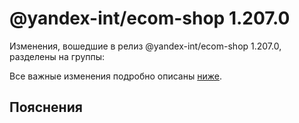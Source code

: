 # @yandex-int/ecom-shop 1.207.0

<!-- ЧЕЛОВЕЧЕСКОЕ ВСТУПЛЕНИЕ -->

Изменения, вошедшие в релиз @yandex-int/ecom-shop 1.207.0, разделены на группы:

Все важные изменения подробно описаны [ниже](#Пояснения).

## Пояснения

